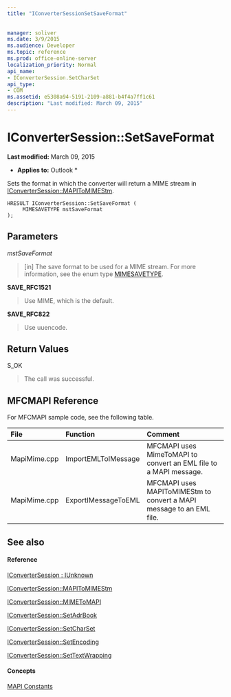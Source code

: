 ```yaml
---
title: "IConverterSessionSetSaveFormat"
 
 
manager: soliver
ms.date: 3/9/2015
ms.audience: Developer
ms.topic: reference
ms.prod: office-online-server
localization_priority: Normal
api_name:
- IConverterSession.SetCharSet
api_type:
- COM
ms.assetid: e5308a94-5191-2109-a881-b4f4a7ff1c61
description: "Last modified: March 09, 2015"
---
```


# IConverterSession::SetSaveFormat

 **Last modified:** March 09, 2015 
  
 * **Applies to:** Outlook * 
  
Sets the format in which the converter will return a MIME stream in [IConverterSession::MAPIToMIMEStm](iconvertersession-mapitomimestm.md).
  
```
HRESULT IConverterSession::SetSaveFormat ( 
     MIMESAVETYPE mstSaveFormat 
);
```

## Parameters

 _mstSaveFormat_
  
> [in] The save format to be used for a MIME stream. For more information, see the enum type [MIMESAVETYPE](http://msdn.microsoft.com/en-us/library/ms715128%28VS.85%29.aspx).
    
 **SAVE_RFC1521**
  
> Use MIME, which is the default.
    
 **SAVE_RFC822**
  
> Use uuencode.
    
## Return Values

S_OK
  
> The call was successful.
    
## MFCMAPI Reference

For MFCMAPI sample code, see the following table.
  
|**File**|**Function**|**Comment**|
|:-----|:-----|:-----|
|MapiMime.cpp  <br/> |ImportEMLToIMessage  <br/> |MFCMAPI uses MimeToMAPI to convert an EML file to a MAPI message.  <br/> |
|MapiMime.cpp  <br/> |ExportIMessageToEML  <br/> |MFCMAPI uses MAPIToMIMEStm to convert a MAPI message to an EML file.  <br/> |
   
## See also

#### Reference

[IConverterSession : IUnknown](iconvertersessioniunknown.md)
  
[IConverterSession::MAPIToMIMEStm](iconvertersession-mapitomimestm.md)
  
[IConverterSession::MIMEToMAPI](iconvertersession-mimetomapi.md)
  
[IConverterSession::SetAdrBook](iconvertersession-setadrbook.md)
  
[IConverterSession::SetCharSet](iconvertersession-setcharset.md)
  
[IConverterSession::SetEncoding](iconvertersession-setencoding.md)
  
[IConverterSession::SetTextWrapping](iconvertersession-settextwrapping.md)
#### Concepts

[MAPI Constants](mapi-constants.md)

